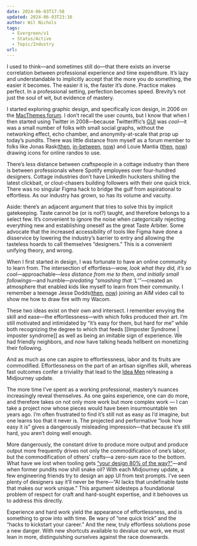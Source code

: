 ```yaml
---
date: 2024-06-03T17:58
updated: 2024-06-03T23:16
author: Wil Nichols
tags:
  - Evergreen/v1
  - Status/Active
  - Topic/Industry
url: 
---
```


I used to think—and sometimes still do—that there exists an inverse correlation between professional experience and time expenditure. It’s lazy and understandable to implicitly accept that the more you do something, the easier it becomes. The easier it is, the faster it’s done. Practice makes perfect. In a professional setting, perfection becomes speed. Brevity’s not just the soul of wit, but evidence of mastery.

I started exploring graphic design, and specifically icon design, in 2006 on the [MacThemes forum](https://web.archive.org/web/20120120142546/http://macthemes.net/forum/). I don’t recall the user counts, but I know that when I then started using Twitter in 2008—because Twitteriffic’s [GUI](https://web.archive.org/web/20070118002014/http://iconfactory.com/software/twitterrific) was _cool_—it was a small number of folks with small social graphs, without the networking effect, echo chamber, and anonymity-at-scale that prop up today’s pundits. There was little distance from myself as a forum member to folks like Jonas Rask([then](https://web.archive.org/web/20071105012931/http://jonas.seph.ws/), [in-between](https://web.archive.org/web/20120510094840/http://www.jonasraskdesign.com:80/index.html), [now](https://jonasraskphotography.com)) and Louie Mantia ([then](https://web.archive.org/web/20060813035016/http://www.louiemantia.com/), [now](https://lmnt.me)) drawing icons for online randos to use.

There’s less distance between craftspeople in a cottage industry than there is between professionals where Spotify employees over four-hundred designers. Cottage industries don’t have LinkedIn hucksters shilling the latest clickbait, or clout-chasers building followers with their one quick trick. There was no singular Figma hack to bridge the gulf from aspirational to effortless. As our industry has grown, so has its volume and vacuity. 

Aside: there’s an adjacent argument that tries to solve this by implicit gatekeeping. Taste cannot be (or is not?) taught, and therefore belongs to a select few. It’s convenient to ignore the noise when categorically rejecting everything new and establishing oneself as the great Taste Arbiter. Some advocate that the increased accessibility of tools like Figma have done a disservice by lowering the industry’s barrier to entry and allowing the tasteless hoards to call themselves “designers.” This is a convenient unifying theory, and wrong.

When I first started in design, I was fortunate to have an online community to learn from. The intersection of effortless—_wow, look what they did, it’s so cool_—approachable—_less distance from me to them, and initially small followings_—and humble—_predating “smashing that ‘L’”_—created an atmosphere that enabled kids like myself to learn from their community. I remember a teenage Jesse Dodds([then](https://web.archive.org/web/20091127140924/http://jessedodds.com/), [now](https://jessedodds.com)) joining an AIM video call to show me how to draw fire with my Wacom. 

These two ideas exist on their own and intersect. I remember envying the skill and ease—the effortlessness—with which folks produced their art. I’m still motivated and intimidated by “it’s easy for them, but hard for me” while both recognizing the degree to which that feeds [[Imposter Syndrome | imposter syndrome]] as well as being an imitable sign of experience. We had friendly neighbors, and now have talking heads hellbent on monetizing their following.

And as much as one can aspire to effortlessness, labor and its fruits are commodified. Effortlessness on the part of an artisan signifies skill, whereas fast outcomes confer a triviality that lead to the [Idea Men](https://rachsmith.com/ai-is-for-the-idea-guys/) releasing a Midjourney update.

The more time I’ve spent as a working professional, mastery’s nuances increasingly reveal themselves. As one gains experience, one can do more, and therefore takes on not only more work but more complex work — I can take a project now whose pieces would have been insurmountable ten years ago. I’m often frustrated to find it’s still not as easy as I’d imagine, but one learns too that it never is. The projected and performative “look how easy it is” gives a dangerously misleading impression—that because it’s still hard, you aren’t doing well enough. 

More dangerously, the constant drive to produce more output and produce output more frequently drives not only the commodification of one’s labor, but the commodification of others’ crafts—a zero-sum race to the bottom. What have we lost when tooling gets [“your design 80% of the way?”](https://web.archive.org/web/20240525170620/https://musho.ai/)—and when former pundits now shill snake oil? With each Midjourney update, a few engineering friends try to design an app UI from text prompts. I’ve seen plenty of designers say it’ll never be there—“AI lacks that undefinable taste that makes our work unique.” This argument sidesteps a foundational problem of respect for craft and hard-sought expertise, and it behooves us to address this directly.

Experience and hard work yield the appearance of effortlessness, and is something to grow into with time. Be wary of “one quick trick” and the “hacks to kickstart your career.” And the new, truly effortless solutions pose a new danger. With new shortcuts available to devalue our work, we must lean in more, distinguishing ourselves against the race downwards.
